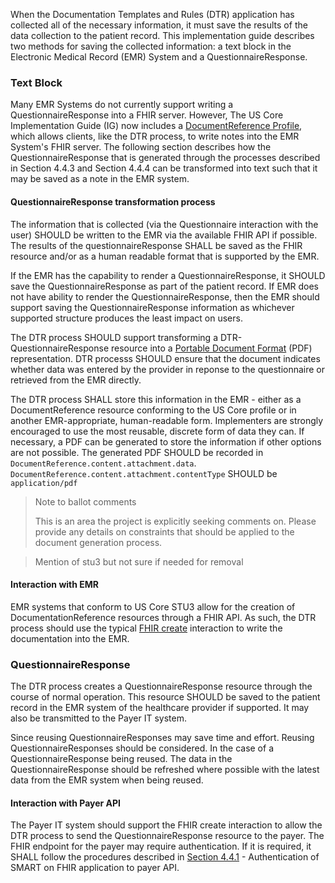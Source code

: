 When the Documentation Templates and Rules (DTR) application has collected all of the necessary information, it must save the results of the data collection to the patient record. This implementation guide describes two methods for saving the collected information: a text block in the Electronic Medical Record (EMR) System and a QuestionnaireResponse.

### Text Block
Many EMR Systems do not currently support writing a QuestionnaireResponse into a FHIR server. However, The US Core Implementation Guide (IG) now includes a [DocumentReference Profile](https://build.fhir.org/ig/HL7/US-Core-R4/StructureDefinition-new-us-core-documentreference.html), which allows clients, like the DTR process, to write notes into the EMR System's FHIR server. The following section describes how the QuestionnaireResponse that is generated through the processes described in Section 4.4.3 and Section 4.4.4 can be transformed into text such that it may be saved as a note in the EMR system.

#### QuestionnaireResponse transformation process

The information that is collected (via the Questionnaire interaction with the user) SHOULD be written to the EMR via the available FHIR API if possible. The results of the questionnaireResponse SHALL be saved as the FHIR resource and/or as a human readable format that is supported by the EMR.

 If the EMR has the capability to render a QuestionnaireResponse, it SHOULD save the QuestionnaireResponse as part of the patient record. If EMR does not have ability to render the QuestionnaireResponse, then the EMR should support saving the QuestionnaireResponse information as whichever supported structure produces the least impact on users.

The DTR process SHOULD support transforming a DTR-QuestionnaireResponse resource into a [Portable Document Format](https://www.iso.org/standard/63534.html) (PDF) representation. DTR processs SHOULD ensure that the document indicates whether data was entered by the provider in reponse to the questionnaire or retrieved from the EMR directly.

The DTR process SHALL store this information in the EMR - either as a DocumentReference resource conforming to the US Core profile or in another EMR-appropriate, human-readable form. Implementers are strongly encouraged to use the most reusable, discrete form of data they can.  If necessary, a PDF can be generated to store the information if other options are not possible.  The generated PDF SHOULD be recorded in `DocumentReference.content.attachment.data`. `DocumentReference.content.attachment.contentType` SHOULD be `application/pdf`

> Note to ballot comments
>
> This is an area the project is explicitly seeking comments on. Please provide any
> details on constraints that should be applied to the document generation process.

> Mention of stu3 but not sure if needed for removal

#### Interaction with EMR
EMR systems that conform to US Core STU3 allow for the creation of DocumentationReference resources through a FHIR API. As such, the DTR process should use the typical [FHIR create](http://hl7.org/fhir/R4/http.html#create) interaction to write the documentation into the EMR.

### QuestionnaireResponse
The DTR process creates a QuestionnaireResponse resource through the course of normal operation. This resource SHOULD be saved to the patient record in the EMR system of the healthcare provider if supported. It may also be transmitted to the Payer IT system.

Since reusing QuestionnaireResponses may save time and effort. Reusing QuestionnaireResponses should be considered. In the case of a QuestionnaireResponse being reused. The data in the QuestionnaireResponse should be refreshed where possible with the latest data from the EMR system when being reused. 

#### Interaction with Payer API
The Payer IT system should support the FHIR create interaction to allow the DTR process to send the QuestionnaireResponse resource to the payer. The FHIR endpoint for the payer may require authentication. If it is required, it SHALL follow the procedures described in [Section 4.4.1](specification__behaviors__retrieval_of_payer_resources.html#authentication-of-smart-on-fhir-application-to-payer-api) - Authentication of SMART on FHIR application to payer API.
